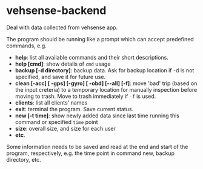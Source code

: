 # vehsense-backend
Deal with data collected from vehsense app.

The program should be running like a prompt which can accept predefined commands, e.g.
- **help**: list all available commands and their short descriptions.
- **help [cmd]**: show details of `cmd` usage
- **backup [-d directory]**: backup data. Ask for backup location if -d is not specified, and save it for future use.
- **clean \[-acc] \[ -gps] \[-gyro] \[ -obd] \[--all] [-f]**: move 'bad' trip (based on the input creteria) to a temporary location for manually inspection before moving to trash. Move to trash immediately if `-f` is used.
- **clients**: list all clients' names
- **exit**: terminal the program. Save current status.
- **new [-t time]**: show newly added data since last time running this command or specified `time` point
- **size**: overall size, and size for each user
- **etc**.

Some information needs to be saved and read at the end and start of the program, respectively, e.g. the time point in command new, backup directory, etc.
